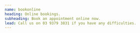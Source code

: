 ```yaml
---
name: bookonline
heading: Online bookings.
subheading: Book an appointment online now. 
lead: Call us on 03 9379 3831 if you have any difficulties.
---
```

